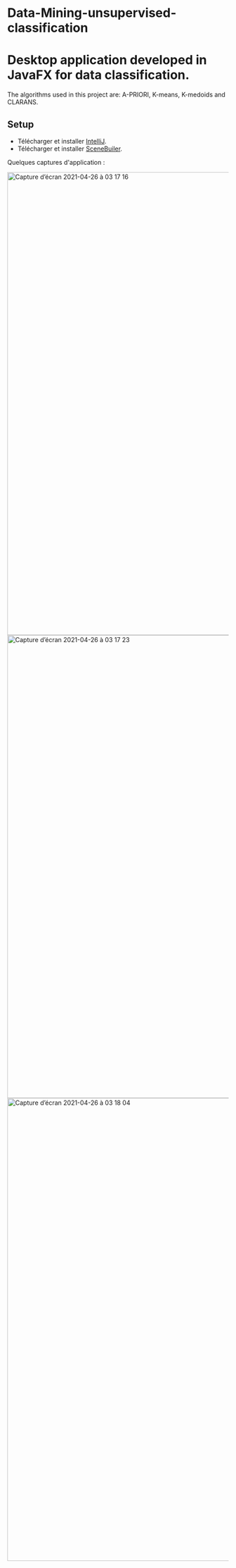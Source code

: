 # Data-Mining-unsupervised-classification

# Desktop application developed in JavaFX for data classification.
The algorithms used in this project are: A-PRIORI, K-means, K-medoids and CLARANS. 

##                             Setup


* Télécharger et installer [IntelliJ](https://www.jetbrains.com/fr-fr/idea/).    
* Télécharger et installer [SceneBuiler](https://gluonhq.com/products/scene-builder/). 

Quelques captures d'application :

<img width="1052" alt="Capture d’écran 2021-04-26 à 03 17 16" src="https://user-images.githubusercontent.com/56236244/116020405-1b3b8200-a63e-11eb-9a60-0c99b0a44a75.png">
<img width="1052" alt="Capture d’écran 2021-04-26 à 03 17 23" src="https://user-images.githubusercontent.com/56236244/116020412-1d9ddc00-a63e-11eb-92dd-101cd1b7fb3d.png">
<img width="1052" alt="Capture d’écran 2021-04-26 à 03 18 04" src="https://user-images.githubusercontent.com/56236244/116020417-2098cc80-a63e-11eb-9045-446c38d24ea0.png">
